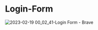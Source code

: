 # Login-Form
![2023-02-19 00_02_41-Login Form - Brave](https://user-images.githubusercontent.com/123701593/219903233-1429b760-6a37-417b-887b-a205919cc3d5.png)
